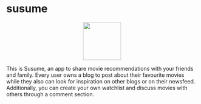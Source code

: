 # susume

<p align="center">
  <img src="https://user-images.githubusercontent.com/92689668/184348614-38eccf41-2dd4-48b2-a72e-30a61dd1ff39.png" width = 100/>
</p>

This is Susume, an app to share movie recommendations with your friends and family. Every user owns a blog to post about their favourite movies while they also can look for inspiration on other blogs or on their newsfeed. Additionally, you can create your own watchlist and discuss movies with others through a comment section.

